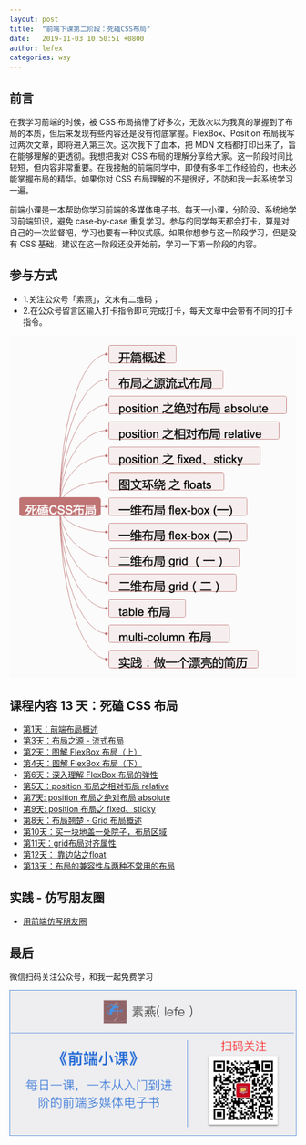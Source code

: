 ```yaml
---
layout: post
title:  "前端下课第二阶段：死磕CSS布局"
date:   2019-11-03 10:50:51 +0800
author: lefex
categories: wsy
---
```


## 前言

在我学习前端的时候，被 CSS 布局搞懵了好多次，无数次以为我真的掌握到了布局的本质，但后来发现有些内容还是没有彻底掌握。FlexBox、Position 布局我写过两次文章，即将进入第三次。这次我下了血本，把 MDN 文档都打印出来了，旨在能够理解的更透彻。我想把我对 CSS 布局的理解分享给大家。这一阶段时间比较短，但内容非常重要。在我接触的前端同学中，即使有多年工作经验的，也未必能掌握布局的精华。如果你对 CSS 布局理解的不是很好，不防和我一起系统学习一遍。

前端小课是一本帮助你学习前端的多媒体电子书。每天一小课，分阶段、系统地学习前端知识，避免 case-by-case 重复学习。参与的同学每天都会打卡，算是对自己的一次监督吧，学习也要有一种仪式感。如果你想参与这一阶段学习，但是没有 CSS 基础，建议在这一阶段还没开始前，学习一下第一阶段的内容。


## 参与方式

- 1.关注公众号「素燕」，文末有二维码；
- 2.在公众号留言区输入打卡指令即可完成打卡，每天文章中会带有不同的打卡指令。

![catalog.png](/images/second/catalog.png)

## 课程内容 13 天：死磕 CSS 布局

- [第1天：前端布局概述](https://mp.weixin.qq.com/s/oDNuyEdgUPweSZiOWnriQA)
- [第3天：布局之源 - 流式布局](https://mp.weixin.qq.com/s/Ib2AnP47yuMe5HrWRyhTig)
- [第2天：图解 FlexBox 布局（上）](https://mp.weixin.qq.com/s/T-Z_8he9UxBBfL8Jb3zwtA)
- [第4天：图解 FlexBox 布局（下）](https://mp.weixin.qq.com/s/uct9apWqgznde1m2IMVgwA)
- [第6天：深入理解 FlexBox 布局的弹性](https://mp.weixin.qq.com/s/XG5QeIUF-qkBAqd_jlUV9g)
- [第5天：position 布局之相对布局 relative](https://mp.weixin.qq.com/s/RFlSDGIq7ERm2CWCzpQCJQ)
- [第7天: position 布局之绝对布局 absolute](https://mp.weixin.qq.com/s/UJZTjsKUC-aOo0zrNrryiQ)
- [第9天: position 布局之 fixed、sticky](https://mp.weixin.qq.com/s/OOOrutqFKvOsY_Td-cpi4w)
- [第8天：布局翘楚 - Grid 布局概述](https://mp.weixin.qq.com/s/SJ7k23nIgMOcR2fDjOHhGg)
- [第10天：买一块地盖一处院子，布局区域](https://mp.weixin.qq.com/s/ZziZ9jDKGPORnV8Yv5r_lQ)
- [第11天：grid布局对齐属性](https://mp.weixin.qq.com/s/9_zPYmfYzhIu-vgnfDGk4g)
- [第12天： 靠边站之float](https://mp.weixin.qq.com/s/ba8kJOU2a83NBnwG0y8fdQ)
- [第13天：布局的兼容性与两种不常用的布局](https://mp.weixin.qq.com/s/fM8DkM9sGAGzu-G3TW_5UA)

## 实践 - 仿写朋友圈

- [用前端仿写朋友圈](https://mp.weixin.qq.com/s/BUMaJXJ2bD0FcZ5kMI_WrA)

## 最后

微信扫码关注公众号，和我一起免费学习

![素燕公众号二维码](/assets/suyan-qrcode.png)